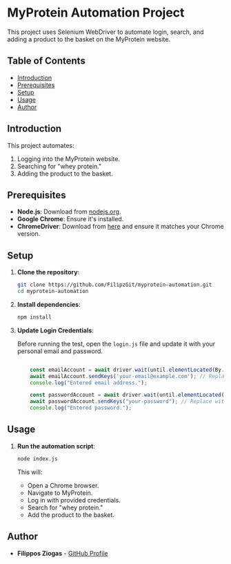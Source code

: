 # MyProtein Automation Project

This project uses Selenium WebDriver to automate login, search, and adding a product to the basket on the MyProtein website.

## Table of Contents

- [Introduction](#introduction)
- [Prerequisites](#prerequisites)
- [Setup](#setup)
- [Usage](#usage)
- [Author](#author)

## Introduction

This project automates:
1. Logging into the MyProtein website.
2. Searching for "whey protein."
3. Adding the product to the basket.

## Prerequisites

- **Node.js**: Download from [nodejs.org](https://nodejs.org/).
- **Google Chrome**: Ensure it's installed.
- **ChromeDriver**: Download from [here](https://sites.google.com/a/chromium.org/chromedriver/) and ensure it matches your Chrome version.

## Setup

1. **Clone the repository**:

    ```bash
    git clone https://github.com/FilipzGit/myprotein-automation.git
    cd myprotein-automation
    ```

2. **Install dependencies**:

    ```bash
    npm install
    ```

3. **Update Login Credentials**:

    Before running the test, open the `login.js` file and update it with your personal email and password.

    ```javascript
    
        const emailAccount = await driver.wait(until.elementLocated(By.css('input[name="Email address"]')), 10000);
        await emailAccount.sendKeys('your-email@example.com'); // Replace with your email
        console.log("Entered email address.");

        const passwordAccount = await driver.wait(until.elementLocated(By.css('input[name="Password"]')), 10000);
        await passwordAccount.sendKeys("your-password"); // Replace with your password
        console.log("Entered password.");
    ```

## Usage

1. **Run the automation script**:

    ```bash
    node index.js
    ```

    This will:
    - Open a Chrome browser.
    - Navigate to MyProtein.
    - Log in with provided credentials.
    - Search for "whey protein."
    - Add the product to the basket.

## Author

- **Filippos Ziogas** - [GitHub Profile](https://github.com/fziogas)
